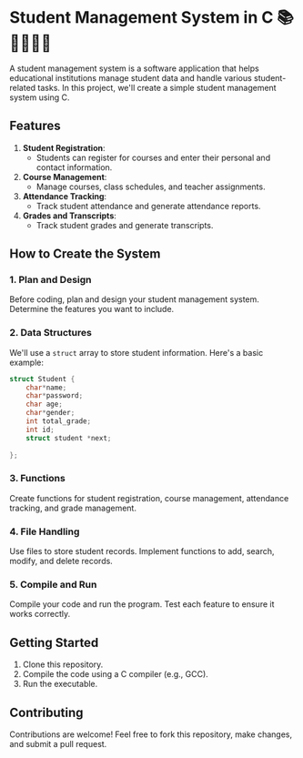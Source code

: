 

# Student Management System in C 📚👩‍🎓👨‍🎓

A student management system is a software application that helps educational institutions manage student data and handle various student-related tasks. In this project, we'll create a simple student management system using C.

## Features

1. **Student Registration**:
   - Students can register for courses and enter their personal and contact information.
2. **Course Management**:
   - Manage courses, class schedules, and teacher assignments.
3. **Attendance Tracking**:
   - Track student attendance and generate attendance reports.
4. **Grades and Transcripts**:
   - Track student grades and generate transcripts.

## How to Create the System

### 1. Plan and Design

Before coding, plan and design your student management system. Determine the features you want to include.

### 2. Data Structures

We'll use a `struct` array to store student information. Here's a basic example:

```c
struct Student {
	char*name;
	char*password;
	char age;
	char*gender;
	int total_grade;
	int id;
	struct student *next;
		 
};
```

### 3. Functions

Create functions for student registration, course management, attendance tracking, and grade management.

### 4. File Handling

Use files to store student records. Implement functions to add, search, modify, and delete records.

### 5. Compile and Run

Compile your code and run the program. Test each feature to ensure it works correctly.

## Getting Started

1. Clone this repository.
2. Compile the code using a C compiler (e.g., GCC).
3. Run the executable.

## Contributing

Contributions are welcome! Feel free to fork this repository, make changes, and submit a pull request.
